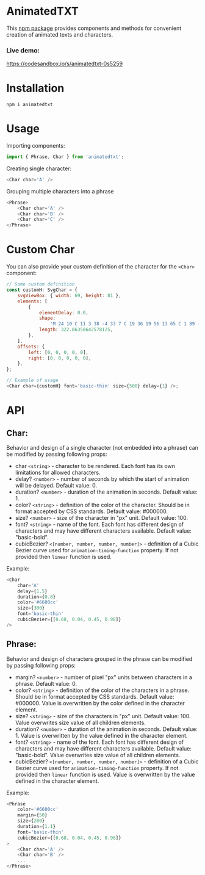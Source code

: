 # AnimatedTXT

This [npm package](https://www.npmjs.com/package/animatedtxt) provides components and methods for convenient creation of animated texts and characters.

### Live demo:

https://codesandbox.io/s/animatedtxt-0s5259

# Installation

```
npm i animatedtxt
```

# Usage

Importing components:

```js
import { Phrase, Char } from 'animatedtxt';
```

Creating single character:

```js
<Char char='A' />
```

Grouping multiple characters into a phrase

```js
<Phrase>
	<Char char='A' />
	<Char char='B' />
	<Char char='C' />
</Phrase>
```

# Custom Char

You can also provide your custom definition of the character for the `<Char>` component:

```js
// Some custom definition
const customH: SvgChar = {
	svgViewBox: { width: 69, height: 81 },
	elements: [
		{
			elementDelay: 0.0,
			shape:
				'M 24 10 C 11 3 38 -4 33 7 C 19 36 19 56 13 65 C 1 89 -4 58 12 52 C 35 42 47 35 58 7 C 60 1 51 -4 52 11 C 53 34 37 49 40 76 C 42 92 47 44 68 58',
			length: 322.86358642578125,
		},
	],
	offsets: {
		left: [0, 0, 0, 0, 0],
		right: [0, 0, 0, 0, 0],
	},
};

// Example of usage
<Char char={customH} font='basic-thin' size={500} delay={1} />;
```

# API

## Char:

Behavior and design of a single character (not embedded into a phrase) can be modified by passing following props:

- char `<string>` - character to be rendered. Each font has its own limitations for allowed characters.
- delay? `<number>` - number of seconds by which the start of animation will be delayed. Default value: 0.
- duration? `<number>` - duration of the animation in seconds. Default value: 1.
- color? `<string>` - definition of the color of the character. Should be in format accepted by CSS standards. Default value: #000000.
- size? `<number>` - size of the character in "px" unit. Default value: 100.
- font? `<string>` - name of the font. Each font has different design of characters and may have different characters available. Default value: "basic-bold".
- cubicBezier? `<[number, number, number, number]>` - definition of a Cubic Bezier curve used for `animation-timing-function` property. If not provided then `linear` function is used.

Example:

```js
<Char
	char='A'
	delay={1.5}
	duration={0.8}
	color='#6600cc'
	size={300}
	font='basic-thin'
	cubicBezier={[0.68, 0.04, 0.45, 0.98]}
/>
```

## Phrase:

Behavior and design of characters grouped in the phrase can be modified by passing following props:

- margin? `<number>` - number of pixel "px" units between characters in a phrase. Default value: 0.
- color? `<string>` - definition of the color of the characters in a phrase. Should be in format accepted by CSS standards. Default value: #000000. Value is overwritten by the color defined in the character element.
- size? `<string>` - size of the characters in "px" unit. Default value: 100. Value overwrites size value of all children elements.
- duration? `<number>` - duration of the animation in seconds. Default value: 1. Value is overwritten by the value defined in the character element.
- font? `<string>` - name of the font. Each font has different design of characters and may have different characters available. Default value: "basic-bold". Value overwrites size value of all children elements.
- cubicBezier? `<[number, number, number, number]>` - definition of a Cubic Bezier curve used for `animation-timing-function` property. If not provided then `linear` function is used. Value is overwritten by the value defined in the character element.

Example:

```js
<Phrase
	color='#6600cc'
	margin={50}
	size={200}
	duration={1.1}
	font='basic-thin'
	cubicBezier={[0.68, 0.04, 0.45, 0.98]}
>
	<Char char='A' />
	<Char char='B' />
	...
</Phrase>
```
